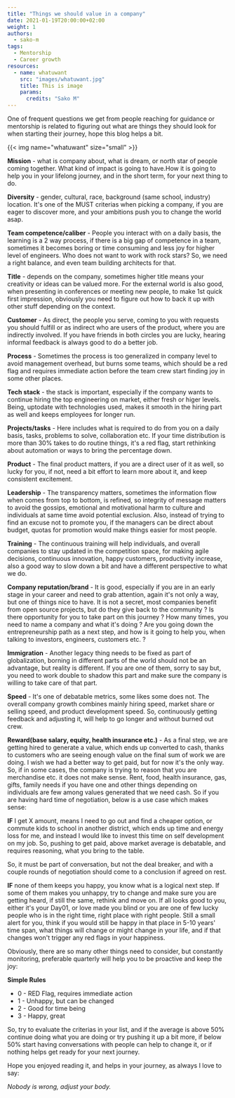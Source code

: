 ```yaml
---
title: "Things we should value in a company"
date: 2021-01-19T20:00:00+02:00
weight: 1
authors:
  - sako-m 
tags:
  - Mentorship
  - Career growth
resources:
  - name: whatuwant
    src: "images/whatuwant.jpg"
    title: This is image
    params:
      credits: "Sako M"
---
```


One of frequent questions we get from people reaching for guidance or mentorship is related to figuring out what are things they should look for when starting their journey, hope this blog helps a bit.

{{< img name="whatuwant" size="small" >}}

**Mission** - what is company about, what is dream, or north star of people coming together. What kind of impact is going to have.How it is going to help you in your lifelong journey, and in the short term, for your next thing to do.


**Diversity** - gender, cultural, race, background (same school, industry) location. It's one of the MUST criterias when picking a company, if you are eager to discover more, and your ambitions push you to change the world asap.


**Team competence/caliber** - People you interact with on a daily basis, the learning is a 2 way process, if there is a big gap of competence in a team, sometimes it becomes boring or time consuming and less joy for higher level of engineers. Who does not want to work with rock stars? So, we need a right balance, and even team building architects for that.


**Title** - depends on the company, sometimes higher title means your creativity or ideas can be valued more. For the external world is also good, when presenting in conferences or meeting new people, to make 1st quick first impression, obviously you need to figure out how to back it up with other stuff depending on the context.


**Customer** - As direct, the people you serve, coming to you with requests you should fulfill or as indirect who are users of the product, where you are indirectly involved. If you have friends in both circles you are lucky, hearing informal feedback is always good to do a better job.


**Process** - Sometimes the process is too generalized in company level to avoid management overhead, but burns some teams, which should be a red flag and requires immediate action before the team crew start finding joy in some other places.


**Tech stack** - the stack is important, especially if the company wants to continue hiring the top engineering on market, either fresh or higer levels. Being, uptodate with technologies used, makes it smooth in the hiring part as well and keeps employees for longer run.


**Projects/tasks** - Here includes what is required to do from you on a daily basis, tasks, problems to solve, collaboration etc. If your time distribution is more than 30% takes to do routine things, it's a red flag, start rethinking about automation or ways to bring the percentage down.


**Product** - The final product matters, if you are a direct user of it as well, so lucky for you, if not, need a bit effort to learn more about it, and keep consistent excitement.


**Leadership** - The transparency matters, sometimes the information flow when comes from top to bottom, is refined, so integrity of message matters to avoid the gossips, emotional and motivational harm to culture and individuals at same time avoid potential exclusion.  Also, instead of trying to find an excuse not to promote you, if the managers can be direct about budget, quotas for promotion would make things easier for most people.
 
**Training** - The continuous training will help individuals, and overall companies to stay updated in the competition space, for making agile decisions, continuous innovation, happy customers, productivity increase, also a good way to slow down a bit and have a different perspective to what we do.


**Company reputation/brand** - It is good, especially if you are in an early stage in your career and need to grab attention, again it's not only a way, but one of things nice to have. It is not a secret, most companies benefit from open source projects, but do they give back to the community ? Is there opportunity for you to take part on this journey ? How many times, you need to name a company and what it's doing ? Are you going down the entrepreneurship path as a next step, and how is it going to help you, when talking to investors, engineers, customers etc. ?


**Immigration** - Another legacy thing needs to be fixed as part of globalization, borning in different parts of the world should not be an advantage, but reality is different.  If you are one of them, sorry to say but, you need to work double to shadow this part and make sure the company is willing to take care of that part.


**Speed** - It's one of debatable metrics, some likes some does not. The overall company growth combines mainly hiring speed, market share or selling speed, and product development speed. So, continuously getting feedback and adjusting it, will help to go longer and without burned out crew. 


**Reward(base salary, equity, health insurance etc.)** - As a final step, we are getting hired to generate a value, which ends up converted to cash, thanks to customers who are seeing enough value on the final sum of work we are doing. I wish we had a better way to get paid, but for now it's the only way. So, if in some cases, the company is trying to reason that you are merchandise etc. it does not make sense. Rent, food, health insurance, gas, gifts, family needs if you have one and other things depending on individuals are few among values generated that we need cash. So if you are having hard time of negotiation, below is a use case which makes sense:

**IF** I get X amount, means I need to go out and find a cheaper option, or commute kids to school in another district, which ends up time and energy loss for me, and instead I would like to invest this time on self development on my job. So, pushing to get paid, above market average is debatable, and requires reasoning, what you bring to the table. 

So, it must be part of conversation, but not the deal breaker, and with a couple rounds of negotiation should come to a conclusion if agreed on rest.

**IF** none of them keeps you happy, you know what is a logical next step. If some of them makes you unhappy, try to change and make sure you are getting heard, if still the same, rethink and move on. If all looks good to you, either it's your Day01, or love made you blind or you are one of few lucky people who is in the right time, right place with right people. Still a small alert for you, think if you would still be happy in that place in 5-10 years' time span, what things will change or might change in your life, and if that changes won't trigger any red flags in your happiness.

Obviously, there are so many other things need to consider, but constantly monitoring, preferable quarterly will help you to be proactive and keep the joy:


**Simple Rules**
- 0 - RED Flag, requires immediate action
- 1 -  Unhappy, but can be changed
- 2 - Good for time being
- 3 - Happy, great 

So, try to evaluate the criterias in your list, and if the average is above 50% continue doing what you are doing or try pushing it up a bit more, if below 50% start having conversations with people can help to change it, or if nothing helps get ready for your next journey.


Hope you enjoyed reading it, and helps in your journey, as always I love to say:
		
*Nobody is wrong, adjust your body.*
